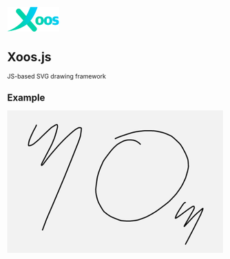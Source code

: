 <img src="utils/images/logo02.png" width="120px"  />

# Xoos.js
JS-based SVG drawing framework


## Example

<img src="utils/images/example01.png" />
